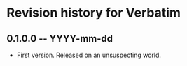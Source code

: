 # Revision history for Verbatim

## 0.1.0.0 -- YYYY-mm-dd

* First version. Released on an unsuspecting world.
